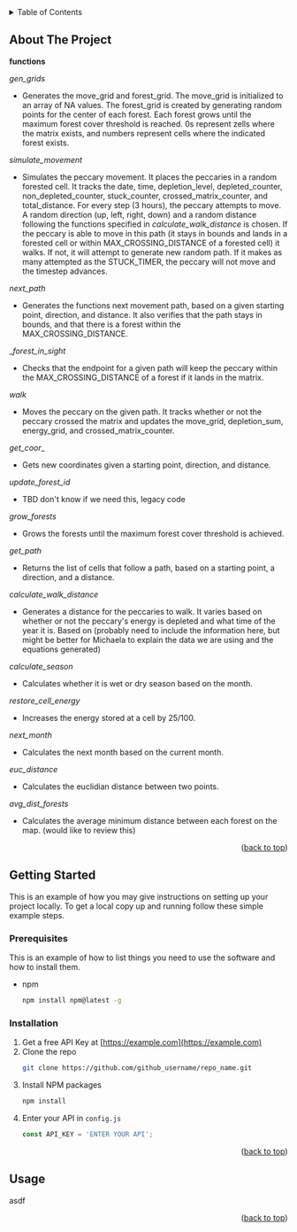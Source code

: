 <div id="top"></div>

<!-- TABLE OF CONTENTS -->
<details>
  <summary>Table of Contents</summary>
  <ol>
    <li>
      <a href="#about-the-project">About The Project</a>
    </li>
  </ol>
</details>



<!-- ABOUT THE PROJECT -->
## About The Project

**functions**

_gen_grids_
- Generates the move_grid and forest_grid. The move_grid is initialized to an array of NA values. The forest_grid is created by generating random points for the center of each forest. Each forest grows until the maximum forest cover threshold is reached. 0s represent zells where the matrix exists, and numbers represent cells where the indicated forest exists.

_simulate_movement_
- Simulates the peccary movement. It places the peccaries in a random forested cell. It tracks the date, time, depletion_level, depleted_counter, non_depleted_counter, stuck_counter, crossed_matrix_counter, and total_distance. For every step (3 hours), the peccary attempts to move. A random direction (up, left, right, down) and a random distance following the functions specified in _calculate_walk_distance_ is chosen. If the peccary is able to move in this path (it stays in bounds and lands in a forested cell or within MAX_CROSSING_DISTANCE of a forested cell) it walks. If not, it will attempt to generate new random path. If it makes as many attempted as the STUCK_TIMER, the peccary will not move and the timestep advances.

_next_path_
- Generates the functions next movement path, based on a given starting point, direction, and distance. It also verifies that the path stays in bounds, and that there is a forest within the MAX_CROSSING_DISTANCE.

__forest_in_sight_
- Checks that the endpoint for a given path will keep the peccary within the MAX_CROSSING_DISTANCE of a forest if it lands in the matrix. 

_walk_
- Moves the peccary on the given path. It tracks whether or not the peccary crossed the matrix and updates the move_grid, depletion_sum, energy_grid, and crossed_matrix_counter.

_get_coor__
- Gets new coordinates given a starting point, direction, and distance.

_update_forest_id_
- TBD don't know if we need this, legacy code

_grow_forests_
- Grows the forests until the maximum forest cover threshold is achieved.

_get_path_
- Returns the list of cells that follow a path, based on a starting point, a direction, and a distance.

_calculate_walk_distance_
- Generates a distance for the peccaries to walk. It varies based on whether or not the peccary's energy is depleted and what time of the year it is. Based on (probably need to include the information here, but might be better for Michaela to explain the data we are using and the equations generated)

_calculate_season_
- Calculates whether it is wet or dry season based on the month.

_restore_cell_energy_
- Increases the energy stored at a cell by 25/100.

_next_month_
- Calculates the next month based on the current month.

_euc_distance_
- Calculates the euclidian distance between two points.

_avg_dist_forests_
- Calculates the average minimum distance between each forest on the map. (would like to review this)

<p align="right">(<a href="#top">back to top</a>)</p>



<!-- GETTING STARTED -->
## Getting Started

This is an example of how you may give instructions on setting up your project locally.
To get a local copy up and running follow these simple example steps.

### Prerequisites

This is an example of how to list things you need to use the software and how to install them.
* npm
  ```sh
  npm install npm@latest -g
  ```

### Installation

1. Get a free API Key at [https://example.com](https://example.com)
2. Clone the repo
   ```sh
   git clone https://github.com/github_username/repo_name.git
   ```
3. Install NPM packages
   ```sh
   npm install
   ```
4. Enter your API in `config.js`
   ```js
   const API_KEY = 'ENTER YOUR API';
   ```

<p align="right">(<a href="#top">back to top</a>)</p>



<!-- USAGE EXAMPLES -->
## Usage

asdf

<p align="right">(<a href="#top">back to top</a>)</p>
